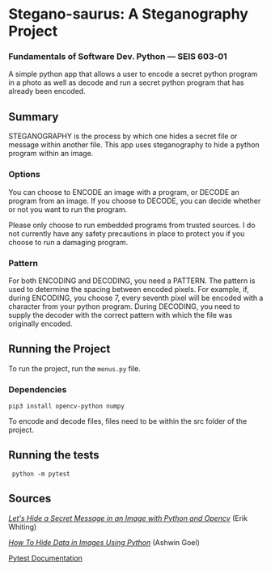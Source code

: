 # Stegano-saurus: A Steganography Project
### Fundamentals of Software Dev. Python — SEIS 603-01

A simple python app that allows a user to encode a secret python program in a photo as well as decode and run a secret python program that has already been encoded.

## Summary
STEGANOGRAPHY is the process by which one hides a secret file or message within another file. This app uses steganography to hide a python program within an image.

### Options
You can choose to ENCODE an image with a program, or DECODE an program from an image. If you choose to DECODE, you can decide whether or not you want to run the program.

Please only choose to run embedded programs from trusted sources. I do not currently have any safety precautions in place to protect you if you choose to run a damaging program. 

### Pattern
For both ENCODING and DECODING, you need a PATTERN. The pattern is used to determine the spacing between encoded pixels. For example, if, during ENCODING, you choose 7, every seventh pixel will be encoded with a character from your python program. During DECODING, you need to supply the decoder with the correct pattern with which the file was 
originally encoded.

## Running the Project

To run the project, run the ```menus.py``` file.

### Dependencies
```pip3 install opencv-python numpy```

To encode and decode files, files need to be within the src folder of the project.

## Running the tests

``` python -m pytest```


## Sources

[*Let's Hide a Secret Message in an Image with Python and Opencv*](https://dev.to/erikwhiting88/let-s-hide-a-secret-message-in-an-image-with-python-and-opencv-1jf5) (Erik Whiting)

[*How To Hide Data in Images Using Python*](https://medium.com/better-programming/image-steganography-using-python-2250896e48b9) (Ashwin Goel)

[Pytest Documentation](https://docs.pytest.org/en/latest/)

